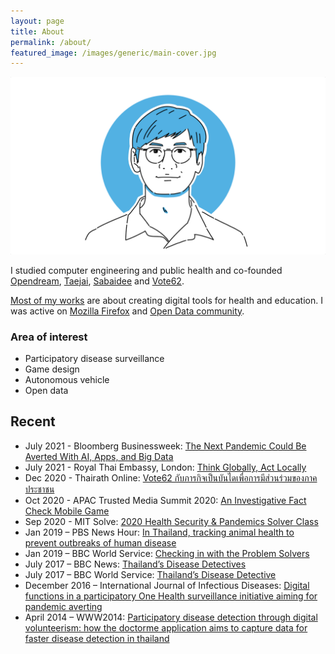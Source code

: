 ```yaml
---
layout: page
title: About
permalink: /about/
featured_image: /images/generic/main-cover.jpg
---
```


![](/images/generic/about-image.webp)

I studied computer engineering and public health and co-founded [Opendream][1], [Taejai][15], [Sabaidee][16] and [Vote62][17].

[Most of my works][2] are about creating digital tools for health and education. I was active on [Mozilla Firefox][3] and [Open Data community][4].

### Area of interest

- Participatory disease surveillance
- Game design
- Autonomous vehicle
- Open data

## Recent

- July 2021 - Bloomberg Businessweek: [The Next Pandemic Could Be Averted With AI, Apps, and Big Data][20]
- July 2021 - Royal Thai Embassy, London: [Think Globally, Act Locally][21]
- Dec 2020 - Thairath Online: [Vote62 กับภารกิจเป็นบันไดเพื่อการมีส่วนร่วมของภาคประชาชน][18]
- Oct 2020 - APAC Trusted Media Summit 2020: [An Investigative Fact Check Mobile Game][19]
- Sep 2020 - MIT Solve: [2020 Health Security & Pandemics Solver Class][14]
- Jan 2019 – PBS News Hour: [In Thailand, tracking animal health to prevent outbreaks of human disease][8]
- Jan 2019 – BBC World Service: [Checking in with the Problem Solvers][9]
- July 2017 – BBC News: [Thailand’s Disease Detectives][10]
- July 2017 – BBC World Service: [Thailand’s Disease Detective][11]
- December 2016 – International Journal of Infectious Diseases: [Digital functions in a participatory One Health surveillance initiative aiming for pandemic averting][12]
- April 2014 – WWW2014: [Participatory disease detection through digital volunteerism: how the doctorme application aims to capture data for faster disease detection in thailand][13] 

[1]: https://www.opendream.co.th
[2]: https://www.opendream.co.th/en/projects_en
[3]: https://www.mozilla.org/th/
[4]: https://www.facebook.com/opendatathailand/
[5]: https://www.linkedin.com/in/patipat/
[6]: https://twitter.com/kengggg
[7]: https://keybase.io/keng
[8]: https://www.pbs.org/newshour/show/in-thailand-tracking-animal-health-to-prevent-outbreaks-of-human-disease
[9]: https://www.bbc.co.uk/programmes/w3cswvs7
[10]: https://www.youtube.com/watch?v=cjAoMXW77Ls
[11]: https://www.bbc.co.uk/programmes/p057pp7w
[12]: https://www.researchgate.net/publication/312243761_Digital_functions_in_a_participatory_One_Health_surveillance_initiative_aiming_for_pandemic_averting
[13]: https://www.researchgate.net/publication/261959492_Participatory_disease_detection_through_digital_volunteerism_how_the_doctorme_application_aims_to_capture_data_for_faster_disease_detection_in_thailand
[14]: https://solve.mit.edu/articles/meet-the-solver-teams-health-security-pandemics
[15]: https://taejai.com
[16]: https://play.google.com/store/apps/details?id=com.opendream.android.Sabaidee101
[17]: https://vote62.com
[18]: https://www.thairath.co.th/lifestyle/tech/1994783
[19]: https://vimeo.com/480642691
[20]: https://www.bloomberg.com/news/articles/2021-07-15/how-to-stop-the-next-pandemic-from-happening-ai-big-data-and-vaccines
[21]: https://london.thaiembassy.org/en/content/think-globally-act-locally-featuring-prof-lertrak?cate=5d6636c215e39c3bd0006cb9